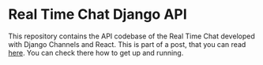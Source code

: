 # Real Time Chat Django API
This repository contains the API codebase of the Real Time Chat developed with Django Channels and React. This is part of a post, that you can read [here](https://revs.runtime-revolution.com/a-simple-real-time-chat-with-django-channels-and-react-b73edc3a79f2). You can check there how to get up and running.
